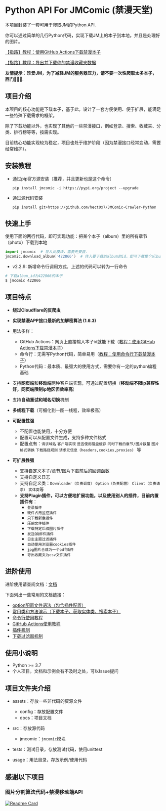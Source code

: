 # Python API For JMComic (禁漫天堂)

本项目封装了一套可用于爬取JM的Python API.

你可以通过简单的几行Python代码，实现下载JM上的本子到本地，并且是处理好的图片。

[【指路】教程：使用GitHub Actions下载禁漫本子](./assets/docs/sources/tutorial/1_github_actions.md)

[【指路】教程：导出并下载你的禁漫收藏夹数据](./assets/docs/sources/tutorial/10_export_favorites.md)

**友情提示：珍爱JM，为了减轻JM的服务器压力，请不要一次性爬取太多本子，西门🙏🙏🙏**.

## 项目介绍

本项目的核心功能是下载本子，基于此，设计了一套方便使用、便于扩展，能满足一些特殊下载需求的框架。

除了下载功能以外，也实现了其他的一些禁漫接口，例如登录、搜索、收藏夹、分类、排行榜等等，按需实现。

目前核心功能实现较为稳定，项目也处于维护阶段（因为禁漫接口经常变动，需要经常维护）。

## 安装教程

* 通过pip官方源安装（推荐，并且更新也是这个命令）

  ```shell
  pip install jmcomic -i https://pypi.org/project --upgrade
  ```
* 通过源代码安装

  ```shell
  pip install git+https://github.com/hect0x7/JMComic-Crawler-Python
  ```

## 快速上手

使用下面的两行代码，即可实现功能：把某个本子（album）里的所有章节（photo）下载到本地

```python
import jmcomic  # 导入此模块，需要先安装.
jmcomic.download_album('422866')  # 传入要下载的album的id，即可下载整个album到本地.
```

* v2.2.9: 新增命令行调用方式，上述的代码可以转为一行命令

```bash
# 下载album_id为422866的本子
$ jmcomic 422866
```

## 项目特点

- **绕过Cloudflare的反爬虫**
- **实现禁漫APP接口最新的加解密算法 (1.6.3)**
- 用法多样：

    - GitHub
      Actions：网页上直接输入本子id就能下载（[教程：使用GitHub Actions下载禁漫本子](./assets/docs/sources/tutorial/1_github_actions.md)）
    - 命令行：无需写Python代码，简单易用（[教程：使用命令行下载禁漫本子](./assets/docs/sources/tutorial/2_command_line.md)）
    - Python代码：最本质、最强大的使用方式，需要你有一定的python编程基础
- 支持**网页端**和**移动端**两种客户端实现，可通过配置切换（**移动端不限ip兼容性好，网页端限制ip地区但效率高**）
- 支持**自动重试和域名切换**机制
- **多线程下载**（可细化到一图一线程，效率极高）
- **可配置性强**

    - 不配置也能使用，十分方便
    - 配置可以从配置文件生成，支持多种文件格式
    - 配置点有：`请求域名` `客户端实现` `是否使用磁盘缓存` `同时下载的章节/图片数量` `图片格式转换` `下载路径规则` `请求元信息（headers,cookies,proxies）`
  等
- **可扩展性强**

    - 支持自定义本子/章节/图片下载前后的回调函数
    - 支持自定义日志
    - 支持自定义类：`Downloader（负责调度）` `Option（负责配置）` `Client（负责请求）` `实体类`等
    - **支持Plugin插件，可以方便地扩展功能，以及使用别人的插件，目前内置插件有**：
        - `登录插件`
        - `硬件占用监控插件`
        - `只下载新章插件`
        - `压缩文件插件`
        - `下载特定后缀图片插件`
        - `发送QQ邮件插件`
        - `日志主题过滤插件`
        - `自动使用浏览器cookies插件`
        - `jpg图片合成为一个pdf插件`
        - `导出收藏夹为csv文件插件`

## 进阶使用

进阶使用请查阅文档：[文档](https://jmcomic.readthedocs.io/en/latest)

下面列出一些常用的文档链接：

* [option配置文件语法（包含插件配置）](./assets/docs/sources/option_file_syntax.md)
* [常用类和方法演示（下载本子、获取实体类、搜索本子）](assets/docs/sources/tutorial/3_demo.md)
* [命令行使用教程](assets/docs/sources/tutorial/2_command_line.md)
* [GitHub Actions使用教程](./assets/docs/sources/tutorial/1_github_actions.md)
* [插件机制](assets/docs/sources/tutorial/6_plugin.md)
* [下载过滤器机制](assets/docs/sources/tutorial/5_filter.md)

## 使用小说明

* Python >= 3.7
* 个人项目，文档和示例会有不及时之处，可以Issue提问

## 项目文件夹介绍

* assets：存放一些非代码的资源文件

    * config：存放配置文件
    * docs：项目文档

* src：存放源代码

    * jmcomic：`jmcomic`模块

* tests：测试目录，存放测试代码，使用unittest
* usage：用法目录，存放示例/使用代码

## 感谢以下项目

### 图片分割算法代码+禁漫移动端API

[![Readme Card](https://github-readme-stats.vercel.app/api/pin/?username=tonquer&repo=JMComic-qt)](https://github.com/tonquer/JMComic-qt)
